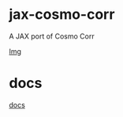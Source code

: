 # jax-cosmo-corr
A JAX port of Cosmo Corr

[Img](process.png)

# docs

[docs](https://cosmo-corr.netlify.app/)
